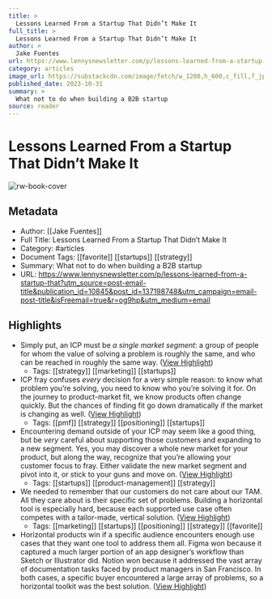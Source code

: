```yaml
---
title: >
  Lessons Learned From a Startup That Didn’t Make It
full_title: >
  Lessons Learned From a Startup That Didn’t Make It
author: >
  Jake Fuentes
url: https://www.lennysnewsletter.com/p/lessons-learned-from-a-startup-that?utm_source=post-email-title&publication_id=10845&post_id=137198748&utm_campaign=email-post-title&isFreemail=true&r=og9hp&utm_medium=email
category: articles
image_url: https://substackcdn.com/image/fetch/w_1200,h_600,c_fill,f_jpg,q_auto:good,fl_progressive:steep,g_auto/https%3A%2F%2Fsubstack-post-media.s3.amazonaws.com%2Fpublic%2Fimages%2F6ca917f0-4dab-4cd9-90e5-39a89d2bcb1b_8000x4000.png
published_date: 2023-10-31
summary: >
  What not to do when building a B2B startup
source: reader
---
```

# Lessons Learned From a Startup That Didn’t Make It

![rw-book-cover](https://substackcdn.com/image/fetch/w_1200,h_600,c_fill,f_jpg,q_auto:good,fl_progressive:steep,g_auto/https%3A%2F%2Fsubstack-post-media.s3.amazonaws.com%2Fpublic%2Fimages%2F6ca917f0-4dab-4cd9-90e5-39a89d2bcb1b_8000x4000.png)

## Metadata
- Author: [[Jake Fuentes]]
- Full Title: Lessons Learned From a Startup That Didn’t Make It
- Category: #articles
- Document Tags: [[favorite]] [[startups]] [[strategy]] 
- Summary: What not to do when building a B2B startup
- URL: https://www.lennysnewsletter.com/p/lessons-learned-from-a-startup-that?utm_source=post-email-title&publication_id=10845&post_id=137198748&utm_campaign=email-post-title&isFreemail=true&r=og9hp&utm_medium=email

## Highlights
- Simply put, an ICP must be *a single* *market segment*: a group of people for whom the value of solving a problem is roughly the same, and who can be reached in roughly the same way. ([View Highlight](https://read.readwise.io/read/01he841ddvh54qnprm37esp3bh))
    - Tags: [[strategy]] [[marketing]] [[startups]] 
- ICP fray confuses *every* decision for a very simple reason: to know what problem you’re solving, you need to know who you’re solving it for. On the journey to product-market fit, we know products often change quickly. But the chances of finding fit go down dramatically if the market is changing as well. ([View Highlight](https://read.readwise.io/read/01he842tyeaffvtn8gq56q9wwv))
    - Tags: [[pmf]] [[strategy]] [[positioning]] [[startups]] 
- Encountering demand outside of your ICP may seem like a good thing, but be *very* careful about supporting those customers and expanding to a new segment. Yes, you may discover a whole new market for your product, but along the way, recognize that you’re allowing your customer focus to fray. Either validate the new market segment and pivot into it, or stick to your guns and move on. ([View Highlight](https://read.readwise.io/read/01he8438ksz0mhx009axg4q750))
    - Tags: [[startups]] [[product-management]] [[strategy]] 
- We needed to remember that our customers do not care about our TAM. All they care about is their specific set of problems. Building a horizontal tool is especially hard, because each supported use case often competes with a tailor-made, vertical solution. ([View Highlight](https://read.readwise.io/read/01he84512qx180jcsynk5sh33b))
    - Tags: [[marketing]] [[startups]] [[positioning]] [[strategy]] [[favorite]] 
- Horizontal products win if a specific audience encounters enough use cases that they want one tool to address them all. Figma won because it captured a much larger portion of an app designer’s workflow than Sketch or Illustrator did. Notion won because it addressed the vast array of documentation tasks faced by product managers in San Francisco. In both cases, a specific buyer encountered a large array of problems, so a horizontal toolkit was the best solution. ([View Highlight](https://read.readwise.io/read/01he844vjnarzt3z81mwhmnjxw))


